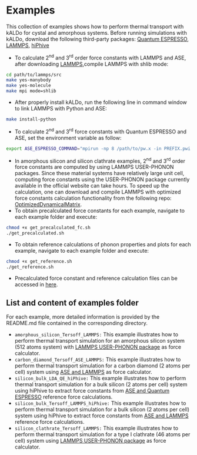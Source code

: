 # Examples
This collection of examples shows how to perform thermal transport with kALDo for cystal and amorphous
systems. Before running simulations with kALDo, download the following third-party packages:  [Quantum ESPRESSO](https://www.quantum-espresso.org/), [LAMMPS](https://lammps.sandia.gov/download.html), [hiPhive](https://hiphive.materialsmodeling.org/)
- To calculate 2<sup>nd</sup> and 3<sup>rd</sup> order force constants with LAMMPS and ASE, after downloading [LAMMPS](https://lammps.sandia.gov/),compile LAMMPS with shlib mode:
```bash
cd path/to/lammps/src
make yes-manybody
make yes-molecule
make mpi mode=shlib
```
- After properly install kALDo, run the following line in command window to link LAMMPS with Python and ASE:
```bash
make install-python				
```
- To calculate 2<sup>nd</sup> and 3<sup>rd</sup>  force constants with Quantum ESPRESSO and ASE, set the environment variable as follow:
```	bash			
export ASE_ESPRESSO_COMMAND="mpirun -np 8 /path/to/pw.x -in PREFIX.pwi > PREFIX.pwo"
```
- In amorphous silicon and silicon clathrate examples, 2<sup>nd</sup> and 3<sup>rd</sup> order force constants are computed by using LAMMPS USER-PHONON packages. Since these material systems have relatively large  unit cell, computing force constants using the USER-PHONON package currently available in the official website can take hours. 
To speed up the calculation, one can download and compile LAMMPS with optimized force constants calculation functionality from the following repo: [OptimizedDynamicalMatrix](https://github.com/charlessievers/lammps/tree/OptimizedDynamicalMatrix). 
- To obtain precalculated force constants for each example, navigate to each example folder and execute:
```bash
chmod +x get_precalculated_fc.sh
./get_precalculated.sh
```
- To obtain reference calculations of phonon properties and plots for each example, navigate to each example folder and execute:
```bash
chmod +x get_reference.sh
./get_reference.sh
```
- Precalculated force constant and reference calculation files can be accessed in [here](http://sophe.ucdavis.edu/structures/).
## List and content of examples folder
For each example, more detailed information is provided by the README.md file contained in the corresponding directory.
- `amorphous_silicon_Tersoff_LAMMPS:`
This example illustrates how to perform thermal transport simulation for an amorphous silicon system (512 atoms system) with [LAMMPS USER-PHONON 
package](https://lammps.sandia.gov/doc/Packages_details.html#pkg-user-phonon) as force calculator.
- `carbon_diamond_Tersoff_ASE_LAMMPS:`
This example illustrates how to perform thermal transport simulation for a carbon diamond (2 atoms per cell) system using [ASE and LAMMPS](https://wiki.fysik.dtu.dk/ase/_modules/ase/calculators/lammpslib.html) as force calculator.
- `silicon_bulk_LDA_QE_hiPhive:`
This example illustrates how to perform thermal transport simulation for a bulk silicon (2 atoms per cell) system using hiPhive to extract 
force constants from [ASE and Quantum ESPRESSO](https://wiki.fysik.dtu.dk/ase/ase/calculators/espresso.html) reference force calculations.
- `silicon_bulk_Tersoff_LAMMPS_hiPhive:`
This example illustrates how to perform thermal transport simulation for a bulk silicon (2 atoms per cell) system using hiPhive to extract 
force constants from [ASE and LAMMPS](https://wiki.fysik.dtu.dk/ase/_modules/ase/calculators/lammpslib.html) reference force calculations.
- `silicon_clathrate_Tersoff_LAMMPS:`
This example illustrates how to perform thermal transport simulation for a type I clathrate (46 atoms per cell) system using [LAMMPS USER-PHONON 
package](https://lammps.sandia.gov/doc/Packages_details.html#pkg-user-phonon) as force calculator.
